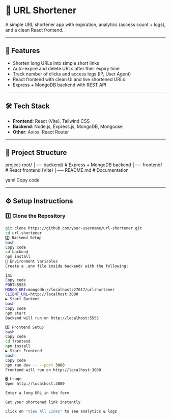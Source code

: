 # 🔗 URL Shortener

A simple URL shortener app with expiration, analytics (access count + logs), and a clean React frontend.

---

## 🚀 Features
- Shorten long URLs into simple short links
- Auto-expire and delete URLs after their expiry time
- Track number of clicks and access logs (IP, User Agent)
- React frontend with clean UI and live shortened URLs
- Express + MongoDB backend with REST API

---

## 🛠 Tech Stack
- **Frontend**: React (Vite), Tailwind CSS
- **Backend**: Node.js, Express.js, MongoDB, Mongoose
- **Other**: Axios, React Router

---

## 📂 Project Structure
project-root/
│── backend/ # Express + MongoDB backend
│── frontend/ # React frontend (Vite)
│── README.md # Documentation

yaml
Copy code

---

## ⚙️ Setup Instructions

### 1️⃣ Clone the Repository
```bash
git clone https://github.com/your-username/url-shortener.git
cd url-shortener
2️⃣ Backend Setup
bash
Copy code
cd backend
npm install
🔑 Environment Variables
Create a .env file inside backend/ with the following:

ini
Copy code
PORT=5555
MONGO_URI=mongodb://localhost:27017/urlshortener
CLIENT_URL=http://localhost:3000
▶️ Start Backend
bash
Copy code
npm start
Backend will run on http://localhost:5555

3️⃣ Frontend Setup
bash
Copy code
cd frontend
npm install
▶️ Start Frontend
bash
Copy code
npm run dev -- --port 3000
Frontend will run on http://localhost:3000

🖥 Usage
Open http://localhost:3000

Enter a long URL in the form

Get your shortened link instantly

Click on "View All Links" to see analytics & logs